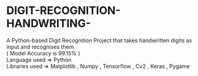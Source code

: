 # DIGIT-RECOGNITION-HANDWRITING-
A Python-based Digit Recognition Project that takes handwritten digits as input and recognises them.                                                                              
( Model Accuracy is 99.15% )                                                                                                                                             
Language used => Python                                                                                                                               
Libraries used => Matplotlib , Numpy , Tensorflow , Cv2 , Keras , Pygame
